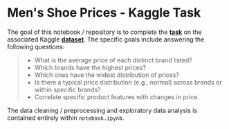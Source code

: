 # Men's Shoe Prices - Kaggle Task
The goal of this notebook / repository is to complete the **[task](https://www.kaggle.com/sureshmecad/mens-shoe-prices/tasks?taskId=4437)** on the associated Kaggle **[dataset](https://www.kaggle.com/sureshmecad/mens-shoe-prices)**. The specific goals include answering the following questions:
> - What is the average price of each distinct brand listed?
> - Which brands have the highest prices?
> - Which ones have the widest distribution of prices?
> - Is there a typical price distribution (e.g., normal) across brands or within specific brands?
> - Correlate specific product features with changes in price.

The data cleaning / preprocessing and exploratory data analysis is contained entirely within `notebook.ipynb`.